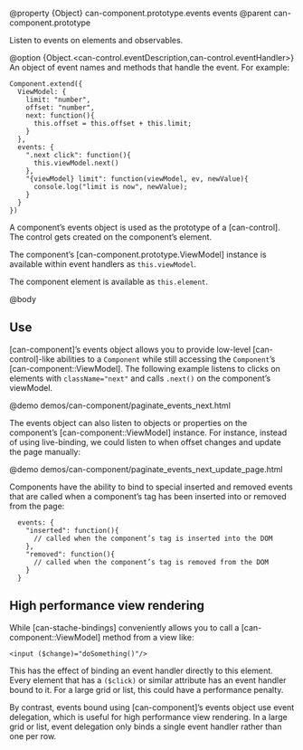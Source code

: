 @property {Object} can-component.prototype.events events
@parent can-component.prototype

Listen to events on elements and observables.

@option {Object.<can-control.eventDescription,can-control.eventHandler>} An object of event names and methods
that handle the event. For example:

    Component.extend({
	  ViewModel: {
		limit: "number",
		offset: "number",
	    next: function(){
	      this.offset = this.offset + this.limit;
	    }
	  },
      events: {
        ".next click": function(){
          this.viewModel.next()
        },
		"{viewModel} limit": function(viewModel, ev, newValue){
		  console.log("limit is now", newValue);
		}
      }
    })


A component’s events object is used as the prototype of a [can-control]. The control gets created on the component’s
element.

The component’s [can-component.prototype.ViewModel] instance is available within event handlers as `this.viewModel`.

The component element is available as `this.element`.


@body

## Use

[can-component]’s events object allows you to provide low-level [can-control]-like abilities to a `Component`
while still accessing the `Component`’s [can-component::ViewModel].  The following
example listens to clicks on elements with `className="next"` and calls `.next()` on the component’s viewModel.

@demo demos/can-component/paginate_events_next.html

The events object can also listen to objects or properties on the component’s [can-component::ViewModel] instance. For instance, instead
of using live-binding, we could listen to when offset changes and update the page manually:

@demo demos/can-component/paginate_events_next_update_page.html

Components have the ability to bind to special inserted and removed events that are called when a component’s tag has been inserted into or removed from the page:

      events: {
        "inserted": function(){
          // called when the component’s tag is inserted into the DOM
        },
        "removed": function(){
          // called when the component’s tag is removed from the DOM
        }
      }

## High performance view rendering

While [can-stache-bindings] conveniently allows you to call a [can-component::ViewModel] method from a view like:

    <input ($change)="doSomething()"/>

This has the effect of binding an event handler directly to this element. Every element that has a `($click)` or similar attribute has an event handler bound to it. For a large grid or list, this could have a performance penalty.

By contrast, events bound using [can-component]’s events object use event delegation, which is useful for high performance view rendering. In a large grid or list, event delegation only binds a single event handler rather than one per row.
